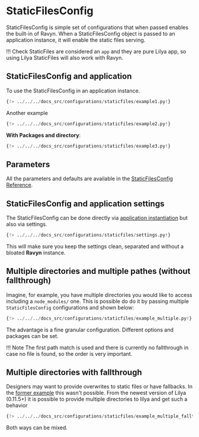# StaticFilesConfig

StaticFilesConfig is simple set of configurations that when passed enables the built-in of Ravyn.
When a StaticFilesConfig object is passed to an application instance, it will enable the static files serving.

!!! Check
    StaticFiles are considered an `app` and they are pure Lilya app, so using Lilya StaticFiles
    will also work with Ravyn.

## StaticFilesConfig and application

To use the StaticFilesConfig in an application instance.

```python hl_lines="3 9"
{!> ../../../docs_src/configurations/staticfiles/example1.py!}
```

Another example

```python hl_lines="3 10"
{!> ../../../docs_src/configurations/staticfiles/example2.py!}
```

**With Packages and directory**:

```python hl_lines="3 9"
{!> ../../../docs_src/configurations/staticfiles/example3.py!}
```

## Parameters

All the parameters and defaults are available in the [StaticFilesConfig Reference](../references/configurations/static_files.md).

## StaticFilesConfig and application settings

The StaticFilesConfig can be done directly via [application instantiation](#staticfilesconfig-and-application)
but also via settings.

```python
{!> ../../../docs_src/configurations/staticfiles/settings.py!}
```

This will make sure you keep the settings clean, separated and without a bloated **Ravyn** instance.

## Multiple directories and multiple pathes (without fallthrough)

Imagine, for example, you have multiple directories you would like to access including a `node_modules/` one.
This is possible do do it by passing multiple `StaticFilesConfig` configurations and shown below:

```python
{!> ../../../docs_src/configurations/staticfiles/example_multiple.py!}
```
The advantage is a fine granular configuration. Different options and packages can be set.

!!! Note
    The first path match is used and there is currently no fallthrough in case no file is found, so the order is very important.


## Multiple directories with fallthrough

Designers may want to provide overwrites to static files or have fallbacks. In the [former example](#multiple-directories-and-multiple-pathes-without-fallthrough) this wasn't possible.
From the newest version of Lilya (0.11.5+) it is possible to provide multiple directories to lilya and get such a behavior

```python
{!> ../../../docs_src/configurations/staticfiles/example_multiple_fallthrough.py!}
```

Both ways can be mixed.
